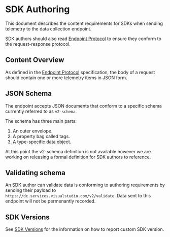 # SDK Authoring

This document describes the content requirements for SDKs when sending telemetry to the data collection endpoint.

SDK authors should also read [Endpoint Protocol](ENDPOINT-PROTOCOL.md) to ensure they conform to the request-response protocol.

## Content Overview

As defined in the [Endpoint Protocol](ENDPOINT-PROTOCOL.md) specification, the body of a request should contain one or more telemetry items in JSON form.

## JSON Schema

The endpoint accepts JSON documents that conform to a specific schema currently referred to as `v2-schema`.

The schema has three main parts:

1. An outer envelope.
2. A property bag called tags.
3. A type-specific data object.

At this point the v2-schema definition is not available however we are working on releasing a formal definition for SDK authors to reference.

## Validating schema

An SDK author can validate data is conforming to authoring requirements by sending their payload to `https://dc.services.visualstudio.com/v2/validate`. Data sent to this endpoint will not be permenantly recorded.

## SDK Versions

See [SDK Versions](SDK-VERSIONS.md) for the information on how to report custom SDK version.